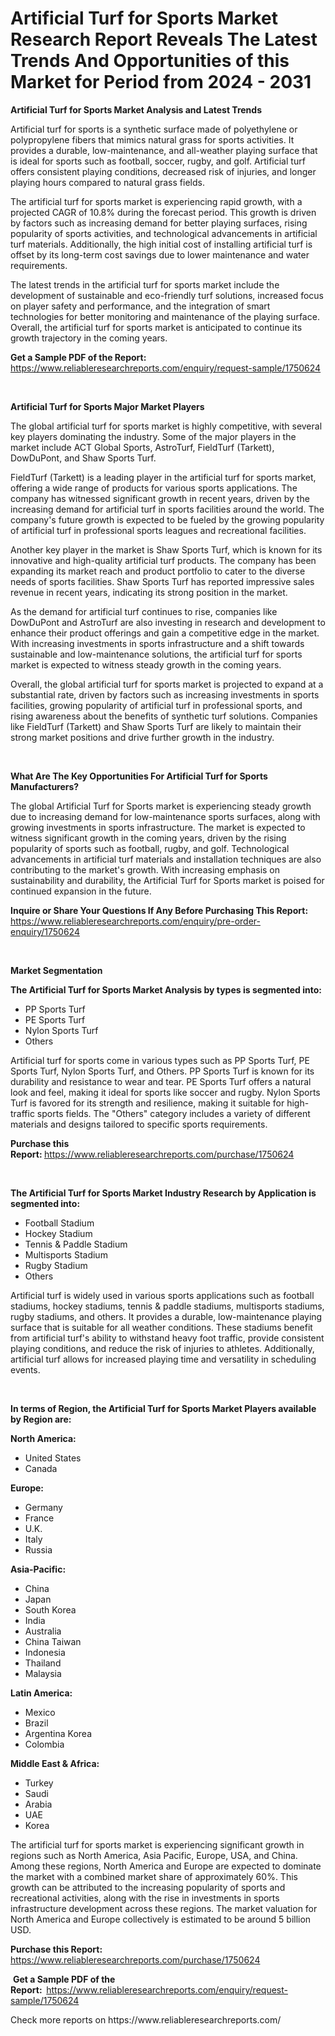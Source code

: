 <p><h1>Artificial Turf for Sports Market Research Report Reveals The Latest Trends And Opportunities of this Market for Period from 2024 - 2031</h1></p><p><strong>Artificial Turf for Sports Market Analysis and Latest Trends</strong></p>
<p><p>Artificial turf for sports is a synthetic surface made of polyethylene or polypropylene fibers that mimics natural grass for sports activities. It provides a durable, low-maintenance, and all-weather playing surface that is ideal for sports such as football, soccer, rugby, and golf. Artificial turf offers consistent playing conditions, decreased risk of injuries, and longer playing hours compared to natural grass fields.</p><p>The artificial turf for sports market is experiencing rapid growth, with a projected CAGR of 10.8% during the forecast period. This growth is driven by factors such as increasing demand for better playing surfaces, rising popularity of sports activities, and technological advancements in artificial turf materials. Additionally, the high initial cost of installing artificial turf is offset by its long-term cost savings due to lower maintenance and water requirements.</p><p>The latest trends in the artificial turf for sports market include the development of sustainable and eco-friendly turf solutions, increased focus on player safety and performance, and the integration of smart technologies for better monitoring and maintenance of the playing surface. Overall, the artificial turf for sports market is anticipated to continue its growth trajectory in the coming years.</p></p>
<p><strong>Get a Sample PDF of the Report:&nbsp;</strong> <a href="https://www.reliableresearchreports.com/enquiry/request-sample/1750624">https://www.reliableresearchreports.com/enquiry/request-sample/1750624</a></p>
<p>&nbsp;</p>
<p><strong>Artificial Turf for Sports Major Market Players</strong></p>
<p><p>The global artificial turf for sports market is highly competitive, with several key players dominating the industry. Some of the major players in the market include ACT Global Sports, AstroTurf, FieldTurf (Tarkett), DowDuPont, and Shaw Sports Turf.</p><p>FieldTurf (Tarkett) is a leading player in the artificial turf for sports market, offering a wide range of products for various sports applications. The company has witnessed significant growth in recent years, driven by the increasing demand for artificial turf in sports facilities around the world. The company's future growth is expected to be fueled by the growing popularity of artificial turf in professional sports leagues and recreational facilities.</p><p>Another key player in the market is Shaw Sports Turf, which is known for its innovative and high-quality artificial turf products. The company has been expanding its market reach and product portfolio to cater to the diverse needs of sports facilities. Shaw Sports Turf has reported impressive sales revenue in recent years, indicating its strong position in the market.</p><p>As the demand for artificial turf continues to rise, companies like DowDuPont and AstroTurf are also investing in research and development to enhance their product offerings and gain a competitive edge in the market. With increasing investments in sports infrastructure and a shift towards sustainable and low-maintenance solutions, the artificial turf for sports market is expected to witness steady growth in the coming years.</p><p>Overall, the global artificial turf for sports market is projected to expand at a substantial rate, driven by factors such as increasing investments in sports facilities, growing popularity of artificial turf in professional sports, and rising awareness about the benefits of synthetic turf solutions. Companies like FieldTurf (Tarkett) and Shaw Sports Turf are likely to maintain their strong market positions and drive further growth in the industry.</p></p>
<p>&nbsp;</p>
<p><strong>What Are The Key Opportunities For Artificial Turf for Sports Manufacturers?</strong></p>
<p><p>The global Artificial Turf for Sports market is experiencing steady growth due to increasing demand for low-maintenance sports surfaces, along with growing investments in sports infrastructure. The market is expected to witness significant growth in the coming years, driven by the rising popularity of sports such as football, rugby, and golf. Technological advancements in artificial turf materials and installation techniques are also contributing to the market's growth. With increasing emphasis on sustainability and durability, the Artificial Turf for Sports market is poised for continued expansion in the future.</p></p>
<p><strong>Inquire or Share Your Questions If Any Before Purchasing This Report:</strong> <a href="https://www.reliableresearchreports.com/enquiry/pre-order-enquiry/1750624">https://www.reliableresearchreports.com/enquiry/pre-order-enquiry/1750624</a></p>
<p>&nbsp;</p>
<p><strong>Market Segmentation</strong></p>
<p><strong>The Artificial Turf for Sports Market Analysis by types is segmented into:</strong></p>
<p><ul><li>PP Sports Turf</li><li>PE Sports Turf</li><li>Nylon Sports Turf</li><li>Others</li></ul></p>
<p><p>Artificial turf for sports come in various types such as PP Sports Turf, PE Sports Turf, Nylon Sports Turf, and Others. PP Sports Turf is known for its durability and resistance to wear and tear. PE Sports Turf offers a natural look and feel, making it ideal for sports like soccer and rugby. Nylon Sports Turf is favored for its strength and resilience, making it suitable for high-traffic sports fields. The "Others" category includes a variety of different materials and designs tailored to specific sports requirements.</p></p>
<p><strong>Purchase this Report:&nbsp;</strong><a href="https://www.reliableresearchreports.com/purchase/1750624">https://www.reliableresearchreports.com/purchase/1750624</a></p>
<p>&nbsp;</p>
<p><strong>The Artificial Turf for Sports Market Industry Research by Application is segmented into:</strong></p>
<p><ul><li>Football Stadium</li><li>Hockey Stadium</li><li>Tennis & Paddle Stadium</li><li>Multisports Stadium</li><li>Rugby Stadium</li><li>Others</li></ul></p>
<p><p>Artificial turf is widely used in various sports applications such as football stadiums, hockey stadiums, tennis & paddle stadiums, multisports stadiums, rugby stadiums, and others. It provides a durable, low-maintenance playing surface that is suitable for all weather conditions. These stadiums benefit from artificial turf's ability to withstand heavy foot traffic, provide consistent playing conditions, and reduce the risk of injuries to athletes. Additionally, artificial turf allows for increased playing time and versatility in scheduling events.</p></p>
<p>&nbsp;</p>
<p><strong>In terms of Region, the Artificial Turf for Sports Market Players available by Region are:</strong></p>
<p>
    <p> <strong> North America: </strong>
        <ul>
            <li>United States</li>
            <li>Canada</li>
        </ul>
        </p> 
    <p> <strong> Europe: </strong>
        <ul>
            <li>Germany</li>
            <li>France</li>
            <li>U.K.</li>
            <li>Italy</li>
            <li>Russia</li>
        </ul>
        </p> 
    <p> <strong> Asia-Pacific: </strong>
        <ul>
            <li>China</li>
            <li>Japan</li>
            <li>South Korea</li>
            <li>India</li>
            <li>Australia</li>
            <li>China Taiwan</li>
            <li>Indonesia</li>
            <li>Thailand</li>
            <li>Malaysia</li>
        </ul>
        </p> 
    <p> <strong> Latin America: </strong>
        <ul>
            <li>Mexico</li>
            <li>Brazil</li>
            <li>Argentina Korea</li>
            <li>Colombia</li>
        </ul>
        </p> 
    <p> <strong> Middle East & Africa: </strong>
        <ul>
            <li>Turkey</li>
            <li>Saudi</li>
            <li>Arabia</li>
            <li>UAE</li>
            <li>Korea</li>
        </ul>
    </p>
    </p>
<p><p>The artificial turf for sports market is experiencing significant growth in regions such as North America, Asia Pacific, Europe, USA, and China. Among these regions, North America and Europe are expected to dominate the market with a combined market share of approximately 60%. This growth can be attributed to the increasing popularity of sports and recreational activities, along with the rise in investments in sports infrastructure development across these regions. The market valuation for North America and Europe collectively is estimated to be around 5 billion USD.</p></p>
<p><strong>Purchase this Report: </strong><a href="https://www.reliableresearchreports.com/purchase/1750624">https://www.reliableresearchreports.com/purchase/1750624</a></p>
<p>&nbsp;<strong>Get a Sample PDF of the Report:&nbsp;&nbsp;</strong><a href="https://www.reliableresearchreports.com/enquiry/request-sample/1750624">https://www.reliableresearchreports.com/enquiry/request-sample/1750624</a></p>
<p><strong></strong></p>
<p>Check more reports on https://www.reliableresearchreports.com/</p>